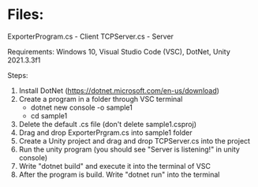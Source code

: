 # Files:
ExporterProgram.cs - Client
TCPServer.cs - Server

Requirements:
Windows 10, Visual Studio Code (VSC), DotNet, Unity 2021.3.3f1

Steps:
1. Install DotNet (https://dotnet.microsoft.com/en-us/download)
2. Create a program in a folder through VSC terminal
	- dotnet new console -o sample1
	- cd sample1
3. Delete the default .cs file (don't delete sample1.csproj)
4. Drag and drop ExporterPrgram.cs into sample1 folder
5. Create a Unity project and drag and drop TCPServer.cs into the project
6. Run the unity program (you should see "Server is listening!" in unity console)
7. Write "dotnet build" and execute it into the terminal of VSC
8. After the program is build. Write "dotnet run" into the terminal
